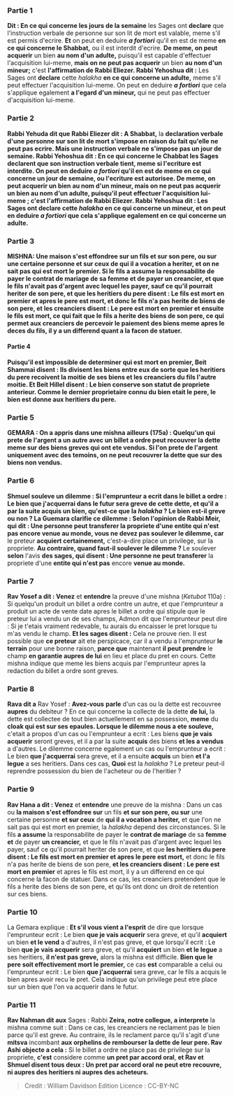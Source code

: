 
### Partie 1
<b>Dit : En ce qui concerne les jours de la semaine</b> les Sages ont <b>declare</b> que l'instruction verbale de personne sur son lit de mort est valable, meme s'il est permis d'ecrire. <b>Et</b> on peut en deduire <b><i>a fortiori</i></b> qu'il en est de meme <b>en ce qui concerne le Shabbat,</b> ou il est interdit d'ecrire. <b>De meme, on peut acquerir</b> un bien <b>au nom d'un adulte,</b> puisqu'il est capable d'effectuer l'acquisition lui-meme, <b>mais on ne peut pas acquerir</b> un bien <b>au nom d'un mineur;</b> c'est <b>l'affirmation de Rabbi Eliezer. Rabbi Yehoshua dit :</b> Les Sages ont <b>declare</b> cette <i>halakha</i> <b>en ce qui concerne un adulte,</b> meme s'il peut effectuer l'acquisition lui-meme. On peut en deduire <b><i>a fortiori</i></b> que cela s'applique egalement <b>a l'egard d'un mineur,</b> qui ne peut pas effectuer d'acquisition lui-meme.

### Partie 2
<b>Rabbi Yehuda dit que Rabbi Eliezer dit : A Shabbat,</b> la <b>declaration verbale d'une personne sur son lit de mort <b>s'impose en raison</b> du fait <b>qu'elle ne peut pas ecrire. Mais</b> une instruction verbale ne <b>s'impose pas un jour de semaine. Rabbi Yehoshua dit : En ce qui concerne le Chabbat</b> les Sages <b>declarent</b> que son instruction verbale tient, meme si l'ecriture est interdite. On peut en deduire <b><i>a fortiori</i></b> qu'il en est de meme <b>en ce qui concerne un jour de semaine,</b> ou l'ecriture est autorisee. <b>De meme, on peut acquerir</b> un bien <b>au nom d'un mineur, mais on ne peut pas acquerir</b> un bien <b>au nom d'un adulte,</b> puisqu'il peut effectuer l'acquisition lui-meme ; c'est <b>l'affirmation de Rabbi Eliezer. Rabbi Yehoshua dit :</b> Les Sages ont <b>declare</b> cette <i>halakha</i> <b>en ce qui concerne un mineur,</b> et on peut en deduire <b><i>a fortiori</i></b> que cela s'applique egalement <b>en ce qui concerne un adulte.</b>

### Partie 3
<strong>MISHNA:</strong> <b>Une maison s'est effondree sur</b> un fils <b>et sur son pere, ou sur</b> une certaine personne <b>et sur ceux</b> de <b>qui il a vocation a heriter,</b> et on ne sait pas qui est mort le premier. Si le fils <b>a assume</b> la responsabilite de payer le <b>contrat de mariage</b> de sa <b>femme et</b> de payer <b>un creancier,</b> et que le fils n'avait pas d'argent avec lequel les payer, sauf ce qu'il pourrait heriter de son pere, et que <b>les heritiers du pere disent : Le fils est mort en premier et apres le pere est mort,</b> et donc le fils n'a pas herite de biens de son pere, <b>et les creanciers disent : Le pere est mort en premier et ensuite le fils est mort,</b> ce qui fait que le fils a herite des biens de son pere, ce qui permet aux creanciers de percevoir le paiement des biens meme apres le deces du fils, il y a un differend quant a la facon de statuer.

#### Partie 4
Puisqu'il est impossible de determiner qui est mort en premier, <b>Beit Shammai disent : Ils divisent</b> les biens entre eux de sorte que les heritiers du pere recoivent la moitie de ses biens et les creanciers du fils l'autre moitie. <b>Et Beit Hillel disent :</b> Le <b>bien</b> conserve <b>son</b> <b>statut de propriete anterieur.</b> Comme le dernier proprietaire connu du bien etait le pere, le bien est donne aux heritiers du pere.

### Partie 5
<strong>GEMARA :</strong> <b>On a appris</b> dans une mishna <b>ailleurs</b> (175a) : <b>Quelqu'un qui prete</b> de l'argent <b>a un autre avec</b> un <b>billet a ordre peut recouvrer</b> la dette meme <b>sur des biens greves</b> qui ont ete vendus. Si l'on prete de l'argent uniquement <b>avec des temoins, on ne peut recouvrer</b> la dette que <b>sur des biens non vendus.</b>

### Partie 6
<b>Shmuel souleve un dilemme :</b> Si l'emprunteur a ecrit dans le billet a ordre : Le bien <b>que j'acquerrai</b> dans le futur sera greve de cette dette, <b>et qu'il</b> a par la suite <b>acquis</b> un bien, <b>qu'est-ce que</b> la <i>halakha</i> ? Le bien est-il greve ou non ? La Guemara clarifie ce dilemme : <b>Selon</b> l'opinion <b>de Rabbi Meir, qui dit : Une personne peut transferer</b> la propriete d'une <b>entite qui n'est pas</b> encore venue au monde, vous ne devez pas soulever le dilemme, car</b> le preteur <b>acquiert certainement,</b> c'est-a-dire place un privilege, sur la propriete. <b>Au contraire, quand faut-il soulever le dilemme ? </b> Le soulever <b>selon</b> l'avis <b>des sages, qui disent : Une personne ne peut transferer</b> la propriete d'une <b>entite qui n'est pas</b> encore <b>venue au monde.</b>

### Partie 7
<b>Rav Yosef a dit : Venez</b> et <b>entendre</b> la preuve d'une mishna (<i>Ketubot</i> 110a) : Si quelqu'un produit un billet a ordre contre un autre, et que l'emprunteur a produit un acte de vente date apres le billet a ordre qui stipule que le preteur lui a vendu un de ses champs, Admon dit que l'emprunteur peut dire : Si je t'etais vraiment redevable, tu aurais du encaisser le pret lorsque tu m'as vendu le champ. <b>Et les sages disent :</b> Cela ne prouve rien. Il est possible que <b>ce preteur</b> ait ete perspicace, car il a vendu</b> a l'emprunteur <b>le terrain</b> pour une bonne raison, <b>parce que</b> maintenant <b>il peut prendre</b> le champ <b>en garantie aupres de lui</b> en lieu et place du pret en cours. Cette mishna indique que meme les biens acquis par l'emprunteur apres la redaction du billet a ordre sont greves.

### Partie 8
<b>Rava dit a</b> Rav Yosef : <b>Avez-vous</b> <b>parle</b> d'un cas ou la dette est recouvree <b>aupres</b> du debiteur ? En ce qui concerne la collecte de la dette <b>de lui,</b> la dette est collectee de tout bien actuellement en sa possession, <b>meme</b> du <b>cloak qui est sur ses epaules. Lorsque le dilemme nous a ete souleve,</b> c'etait a propos d'un cas ou l'emprunteur a ecrit : Les biens <b>que je vais acquerir</b> seront greves, et il a par la suite <b>acquis</b> des biens <b>et les a vendus</b> a d'autres. Le dilemme concerne egalement un cas ou l'emprunteur a ecrit : Le bien <b>que j'acquerrai</b> sera greve, et il a ensuite <b>acquis</b> un bien <b>et l'a legue</b> a ses heritiers. Dans ces cas, <b>Quoi</b> est la <i>halakha</i> ? Le preteur peut-il reprendre possession du bien de l'acheteur ou de l'heritier ?

### Partie 9
<b>Rav Hana a dit : Venez</b> et <b>entendre</b> une preuve de la mishna : Dans un cas ou <b>la maison s'est effondree sur</b> un fils <b>et sur son pere, ou sur</b> une certaine personne <b>et sur ceux</b> de <b>qui il a vocation a heriter,</b> et que l'on ne sait pas qui est mort en premier, la <i>halakha</i> depend des circonstances. Si le fils <b>a assume</b> la responsabilite de payer le <b>contrat de mariage</b> de sa <b>femme et</b> de payer <b>un creancier,</b> et que le fils n'avait pas d'argent avec lequel les payer, sauf ce qu'il pourrait heriter de son pere, et que <b>les heritiers du pere disent : Le fils est mort en premier et apres le pere est mort,</b> et donc le fils n'a pas herite de biens de son pere, <b>et les creanciers disent : Le pere est mort en premier</b> et apres le fils est mort, il y a un differend en ce qui concerne la facon de statuer. Dans ce cas, les creanciers pretendent que le fils a herite des biens de son pere, et qu'ils ont donc un droit de retention sur ces biens.

### Partie 10
La Gemara explique : <b>Et s'il vous vient a l'esprit</b> de dire que lorsque l'emprunteur ecrit : Le bien <b>que je vais acquerir</b> sera greve, et qu'il <b>acquiert</b> un bien <b>et le vend</b> a d'autres, il n'est pas greve, et que lorsqu'il ecrit : Le bien <b>que je vais acquerir</b> sera greve, et qu'il <b>acquiert</b> un bien <b>et le legue</b> a ses heritiers, <b>il n'est pas greve,</b> alors la mishna est difficile. <b>Bien que le pere soit effectivement mort le premier,</b> ce cas <b>est</b> comparable a celui ou l'emprunteur ecrit : Le bien <b>que j'acquerrai</b> sera greve, car le fils a acquis le bien apres avoir recu le pret. Cela indique qu'un privilege peut etre place sur un bien que l'on va acquerir dans le futur.

### Partie 11
<b>Rav Nahman dit aux</b> Sages : Rabbi <b>Zeira, notre collegue, a interprete</b> la mishna comme suit : Dans ce cas, les creanciers ne reclament pas le bien parce qu'il est greve. Au contraire, ils le reclament parce qu'il s'agit d'une <b>mitsva</b> incombant <b>aux orphelins de rembourser la dette de leur pere. Rav Ashi objecte a cela :</b> Si le billet a ordre ne place pas de privilege sur la propriete, <b>c'est</b> considere comme <b>un pret par accord oral</b>, <b>et Rav et Shmuel disent tous deux : Un pret par accord oral</b> <b>ne peut etre recouvre, ni aupres des heritiers ni aupres des acheteurs.</b>

>Credit : William Davidson Edition
>Licence : CC-BY-NC